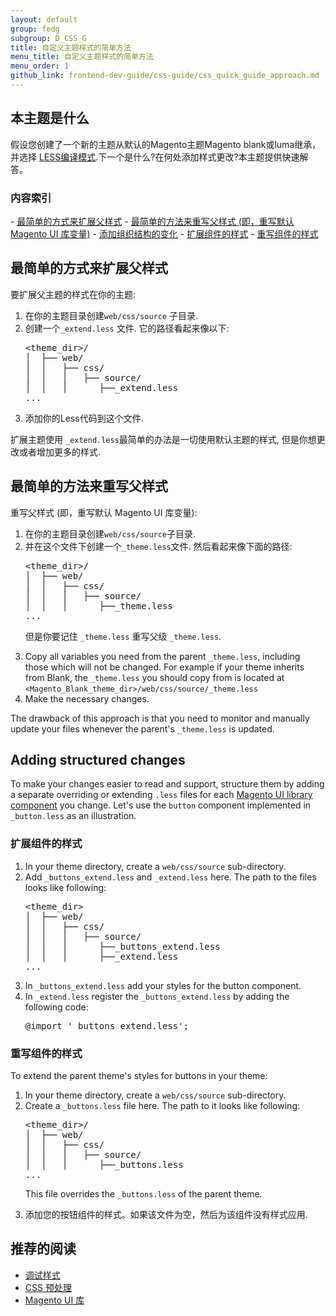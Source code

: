 ```yaml
---
layout: default
group: fedg
subgroup: D_CSS_G
title: 自定义主题样式的简单方法
menu_title: 自定义主题样式的简单方法
menu_order: 1
github_link: frontend-dev-guide/css-guide/css_quick_guide_approach.md
---
```

<h2>本主题是什么</h2>
假设您创建了一个新的主题从默认的Magento主题Magento blank或luma继承，并选择 <a href="{{site.gdeurl}}frontend-dev-guide/css-guide/css_quick_guide_mode.html">LESS编译模式</a>.下一个是什么?在何处添加样式更改?本主题提供快速解答。

<h3>内容索引</h3>
- <a href="#simple_extend">最简单的方式来扩展父样式</a> 
- <a href="#simple_override">最简单的方法来重写父样式 (即，重写默认 Magento UI 库变量)</a>
- <a href="#structured_changes">添加组织结构的变化</a>
	- <a href="#structured_extend">扩展组件的样式</a>
	- <a href="structured_override">重写组件的样式</a>


<h2 id="simple_extend">最简单的方式来扩展父样式</h2> 

要扩展父主题的样式在你的主题:
<ol>
<li>在你的主题目录创建<code>web/css/source</code> 子目录. </li>
<li>创建一个<code>_extend.less</code> 文件. 它的路径看起来像以下: 

<pre>
&lt;theme_dir&gt;/
│&nbsp;&nbsp;├──&nbsp;web/
│&nbsp;&nbsp;│&nbsp;&nbsp;&nbsp;├──&nbsp;css/
│&nbsp;&nbsp;│&nbsp;&nbsp;&nbsp;│&nbsp;&nbsp;&nbsp;├──&nbsp;source/
│&nbsp;&nbsp;│&nbsp;&nbsp;&nbsp;│&nbsp;&nbsp;&nbsp;&nbsp;&nbsp;&nbsp;├──_extend.less
...
</pre>
</li>
<li>添加你的Less代码到这个文件.</li>
</ol>

扩展主题使用 <code>_extend.less</code>最简单的办法是一切使用默认主题的样式, 但是你想更改或者增加更多的样式.

<h2 id="simple_override">最简单的方法来重写父样式</h2>

重写父样式 (即，重写默认 Magento UI 库变量):
<ol>
<li>在你的主题目录创建<code>web/css/source</code>子目录. </li>
<li>并在这个文件下创建一个<code>_theme.less</code>文件. 然后看起来像下面的路径:

<pre>
&lt;theme_dir&gt;/
│&nbsp;&nbsp;├──&nbsp;web/
│&nbsp;&nbsp;│&nbsp;&nbsp;&nbsp;├──&nbsp;css/
│&nbsp;&nbsp;│&nbsp;&nbsp;&nbsp;│&nbsp;&nbsp;&nbsp;├──&nbsp;source/
│&nbsp;&nbsp;│&nbsp;&nbsp;&nbsp;│&nbsp;&nbsp;&nbsp;&nbsp;&nbsp;&nbsp;├──_theme.less
...
</pre>
</li>

但是你要记住 <code>_theme.less</code> 重写父级 <code>_theme.less</code>. 

<li>Copy all variables you need from the parent <code>_theme.less</code>, including those which will not be changed. For example if your theme inherits from Blank, the <code>_theme.less</code> you should copy from is located at <code>&lt;Magento_Blank_theme_dir&gt;/web/css/source/_theme.less</code></li>
<li>Make the necessary changes.</li>
</ol>

The drawback of this approach is that you need to monitor and manually update your files whenever the parent's <code>_theme.less</code> is updated.

<h2 id="structured_changes">Adding structured changes</h2>

To make your changes easier to read and support, structure them by adding a separate overriding or extending <code>.less</code> files for each <a href="{{site.gdeurl}}frontend-dev-guide/css-topics/theme-ui-lib.html#library_elements" target="_blank">Magento UI library component</a> you change. Let's use the <code>button</code> component implemented in <code>_button.less</code> as an illustration.

<h3 id="structured_extend">扩展组件的样式</h3>
<ol>
<li>In your theme directory, create a <code>web/css/source</code> sub-directory. </li>
<li>Add <code>_buttons_extend.less</code> and <code>_extend.less</code> here. The path to the files looks like following: 

<pre>
&lt;theme_dir&gt;
│&nbsp;&nbsp;├──&nbsp;web/
│&nbsp;&nbsp;│&nbsp;&nbsp;&nbsp;├──&nbsp;css/
│&nbsp;&nbsp;│&nbsp;&nbsp;&nbsp;│&nbsp;&nbsp;&nbsp;├──&nbsp;source/
│&nbsp;&nbsp;│&nbsp;&nbsp;&nbsp;│&nbsp;&nbsp;&nbsp;&nbsp;&nbsp;&nbsp;├──_buttons_extend.less
│&nbsp;&nbsp;│&nbsp;&nbsp;&nbsp;│&nbsp;&nbsp;&nbsp;&nbsp;&nbsp;&nbsp;├──_extend.less
...
</pre>
</li>
<li>In <code>_buttons_extend.less</code> add your styles for the button component.</li>
<li>
In <code>_extend.less</code> register the <code>_buttons_extend.less</code> by adding the following code: 
<pre>
@import '_buttons_extend.less'; 
</pre>
</li>
</ol>

<h3 id="structured_override">重写组件的样式</h3>
To extend the parent theme's styles for buttons in your theme:
<ol>
<li>In your theme directory, create a <code>web/css/source</code> sub-directory. </li>
<li>Create a <code>_buttons.less</code> file here. The path to it looks like following: 

<pre>
&lt;theme_dir&gt;/
│&nbsp;&nbsp;├──&nbsp;web/
│&nbsp;&nbsp;│&nbsp;&nbsp;&nbsp;├──&nbsp;css/
│&nbsp;&nbsp;│&nbsp;&nbsp;&nbsp;│&nbsp;&nbsp;&nbsp;├──&nbsp;source/
│&nbsp;&nbsp;│&nbsp;&nbsp;&nbsp;│&nbsp;&nbsp;&nbsp;&nbsp;&nbsp;&nbsp;├──_buttons.less
...
</pre>
This file overrides the <code>_buttons.less</code> of the parent theme.
</li>

<li>添加您的按钮组件的样式。如果该文件为空，然后为该组件没有样式应用.</li>
</ol>

<h2>推荐的阅读</h2>
<ul>
<li><a href="{{site.gdeurl}}frontend-dev-guide/css-topics/css_debug.html" target="_blank">调试样式</a></li>
<li><a href="{{site.gdeurl}}frontend-dev-guide/css-topics/css-preprocess.html" target="_blank">CSS 预处理</a></li>
<li><a href="{{site.gdeurl}}frontend-dev-guide/css-topics/theme-ui-lib.html" target="_blank">Magento UI 库</a></li>
</ul>
